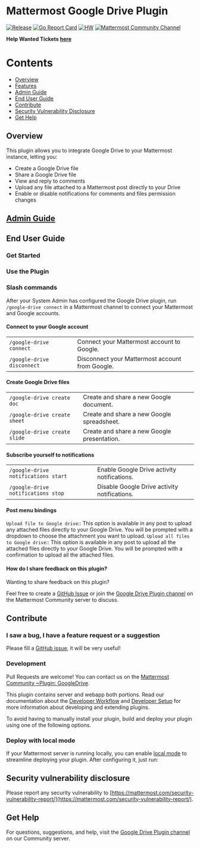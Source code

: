 # Mattermost Google Drive Plugin

[![Release](https://img.shields.io/github/v/release/mattermost/mattermost-plugin-google-drive)](https://github.com/mattermost-community/mattermost-plugin-google-drive/releases/latest)
[![Go Report Card](https://goreportcard.com/badge/github.com/mattermost-community/mattermost-plugin-google-drive)](https://goreportcard.com/report/github.com/mattermost-community/mattermost-plugin-google-drive)
[![HW](https://img.shields.io/github/issues/mattermost/mattermost-plugin-google-drive/Up%20For%20Grabs?color=dark%20green&label=Help%20Wanted)](https://github.com/mattermost-community/mattermost-plugin-google-drive/issues?q=is%3Aissue+is%3Aopen+sort%3Aupdated-desc+label%3A%22Up+For+Grabs%22+label%3A%22Help+Wanted%22)
[![Mattermost Community Channel](https://img.shields.io/badge/Mattermost%20Community-~Plugin%3A%20GoogleDrive-blue)](https://community.mattermost.com/core/channels/plugin-googledrive)

**Help Wanted Tickets [here](https://github.com/mattermost-community/mattermost-plugin-google-drive/issues)**

# Contents

- [Overview](#overview)
- [Features](#features)
- [Admin Guide](docs/admin-guide.md)
- [End User Guide](#end-user-guide)
- [Contribute](#contribute)
- [Security Vulnerability Disclosure](#security-vulnerability-disclosure)
- [Get Help](#get-help)

## Overview
This plugin allows you to integrate Google Drive to your Mattermost instance, letting you:
- Create a Google Drive file
- Share a Google Drive file
- View and reply to comments
- Upload any file attached to a Mattermost post directly to your Drive
- Enable or disable notifications for comments and files permission changes

## [Admin Guide](docs/admin-guide.md)

## End User Guide

### Get Started

### Use the Plugin

### Slash commands

After your System Admin has configured the Google Drive plugin, run `/google-drive connect` in a Mattermost channel to connect your Mattermost and Google accounts.

#### Connect to your Google account

|                        |                                                 |
| -----------------------| ------------------------------------------------|
| `/google-drive connect`       | Connect your Mattermost account to Google.      |
| `/google-drive disconnect`    | Disconnect your Mattermost account from Google. |

#### Create Google Drive files

|                           |                                             |
| ------------------------- | ------------------------------------------- |
| `/google-drive create doc`    | Create and share a new Google document.     |
| `/google-drive create sheet`  | Create and share a new Google spreadsheet.  |
| `/google-drive create slide`  | Create and share a new Google presentation. |

#### Subscribe yourself to notifications

|                                         |                                               |
| ----------------------------------------| --------------------------------------------- |
| `/google-drive notifications start`            | Enable Google Drive activity notifications.   |
| `/google-drive notifications stop`             | Disable Google Drive activity notifications.  |

#### Post menu bindings
`Upload file to Google drive`:: This option is available in any post to upload any attached files directly to your Google Drive. You will be prompted with a dropdown to choose the attachment you want to upload.
`Upload all files to Google drive`:: This option is available in any post to upload all the attached files directly to your Google Drive. You will be prompted with a confirmation to upload all the attached files.


#### How do I share feedback on this plugin?

Wanting to share feedback on this plugin?

Feel free to create a [GitHub Issue](https://github.com/mattermost-community/mattermost-plugin-google-drive/issues) or join the [Google Drive Plugin channel](https://community.mattermost.com/core/channels/plugin-googledrive) on the Mattermost Community server to discuss.

## Contribute

### I saw a bug, I have a feature request or a suggestion

Please fill a [GitHub issue](https://github.com/mattermost-community/mattermost-plugin-google-drive/issues/new/choose), it will be very useful!

### Development

Pull Requests are welcome! You can contact us on the [Mattermost Community ~Plugin: GoogleDrive](https://community.mattermost.com/core/channels/plugin-googledrive).

This plugin contains server and webapp both portions. Read our documentation about the [Developer Workflow](https://developers.mattermost.com/extend/plugins/developer-workflow/) and [Developer Setup](https://developers.mattermost.com/extend/plugins/developer-setup/) for more information about developing and extending plugins.

To avoid having to manually install your plugin, build and deploy your plugin using one of the following options.

### Deploy with local mode

If your Mattermost server is running locally, you can enable [local mode](https://docs.mattermost.com/administration/mmctl-cli-tool.html#local-mode) to streamline deploying your plugin. After configuring it, just run:

## Security vulnerability disclosure

Please report any security vulnerability to [https://mattermost.com/security-vulnerability-report/](https://mattermost.com/security-vulnerability-report/).

## Get Help

For questions, suggestions, and help, visit the  [Google Drive Plugin channel](https://community.mattermost.com/core/channels/plugin-googledrive) on our Community server.
